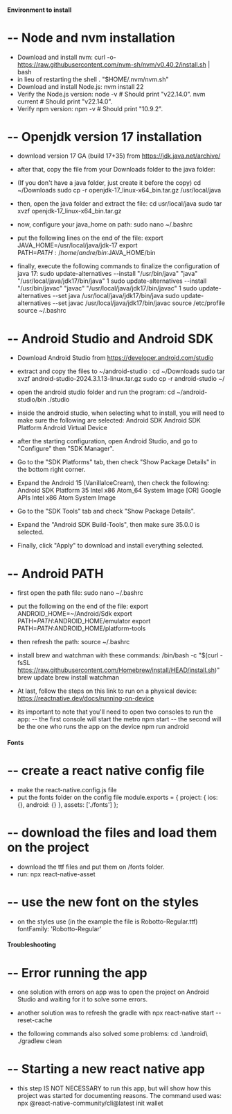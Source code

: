 #### Environment to install

# -- Node and nvm installation
- Download and install nvm:
curl -o- https://raw.githubusercontent.com/nvm-sh/nvm/v0.40.2/install.sh | bash
- in lieu of restarting the shell
\. "$HOME/.nvm/nvm.sh"
- Download and install Node.js:
nvm install 22
- Verify the Node.js version:
node -v # Should print "v22.14.0".
nvm current # Should print "v22.14.0".
- Verify npm version:
npm -v # Should print "10.9.2".


# -- Openjdk version 17 installation
- download version 17 GA (build 17+35) from https://jdk.java.net/archive/

- after that, copy the file from your Downloads folder to the java folder:
- (If you don't have a java folder, just create it before the copy)
cd ~/Downloads
sudo cp -r openjdk-17_linux-x64_bin.tar.gz /usr/local/java

- then, open the java folder and extract the file:
cd usr/local/java
sudo tar xvzf openjdk-17_linux-x64_bin.tar.gz

- now, configure your java_home on path:
sudo nano ~/.bashrc

- put the following lines on the end of the file:
export JAVA_HOME=/usr/local/java/jdk-17
export PATH=$PATH:/home/andre/bin:$JAVA_HOME/bin

- finally, execute the following commands to finalize the configuration of java 17:
sudo update-alternatives --install "/usr/bin/java" "java" "/usr/local/java/jdk17/bin/java" 1
sudo update-alternatives --install "/usr/bin/javac" "javac" "/usr/local/java/jdk17/bin/javac" 1
sudo update-alternatives --set java /usr/local/java/jdk17/bin/java
sudo update-alternatives --set javac /usr/local/java/jdk17/bin/javac
source /etc/profile 
source ~/.bashrc


# -- Android Studio and Android SDK
- Download Android Studio from https://developer.android.com/studio

- extract and copy the files to ~/android-studio :
cd ~/Downloads
sudo tar xvzf android-studio-2024.3.1.13-linux.tar.gz
sudo cp -r android-studio ~/

- open the android studio folder and run the program:
cd ~/android-studio/bin
./studio

- inside the android studio, when selecting what to install, you will need to make sure the following are selected:
Android SDK
Android SDK Platform
Android Virtual Device

- after the starting configuration, open Android Studio, and go to "Configure" then "SDK Manager".

- Go to the "SDK Platforms" tab, then check "Show Package Details" in the bottom right corner. 
- Expand the Android 15 (VanillaIceCream), then check the following:
Android SDK Platform 35
Intel x86 Atom_64 System Image [OR] Google APIs Intel x86 Atom System Image

- Go to the "SDK Tools" tab and check "Show Package Details". 
- Expand the "Android SDK Build-Tools", then make sure 35.0.0 is selected.

- Finally, click "Apply" to download and install everything selected.


# -- Android PATH
- first open the path file:
sudo nano ~/.bashrc

- put the following on the end of the file:
export ANDROID_HOME=~/Android/Sdk
export PATH=$PATH:$ANDROID_HOME/emulator
export PATH=$PATH:$ANDROID_HOME/platform-tools

- then refresh the path:
source ~/.bashrc


- install brew and watchman with these commands:
/bin/bash -c "$(curl -fsSL https://raw.githubusercontent.com/Homebrew/install/HEAD/install.sh)"
brew update
brew install watchman

- At last, follow the steps on this link to run on a physical device:
https://reactnative.dev/docs/running-on-device

- its important to note that you'll need to open two consoles to run the app:
-- the first console will start the metro
npm start
-- the second will be the one who runs the app on the device
npm run android



#### Fonts

# -- create a react native config file
- make the react-native.config.js file
- put the fonts folder on the config file
module.exports = {
  project: {
          ios: {},
          android: {}
  },
  assets: ['./fonts']
};

# -- download the files and load them on the project
- download the ttf files and put them on /fonts folder.
- run: 
npx react-native-asset

# -- use the new font on the styles
- on the styles use (in the example the file is Robotto-Regular.ttf)
fontFamily: 'Robotto-Regular'



#### Troubleshooting

# -- Error running the app
- one solution with errors on app was to open the project on Android Studio and waiting for it to solve some errors.

- another solution was to refresh the gradle with
npx react-native start --reset-cache

- the following commands also solved some problems:
cd .\android\ 
./gradlew clean

# -- Starting a new react native app
- this step IS NOT NECESSARY to run this app, but will show how this project was started for documenting reasons. The command used was:
npx @react-native-community/cli@latest init wallet